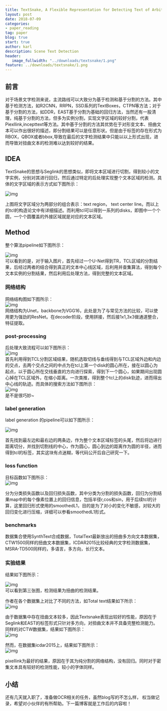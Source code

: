 ```yaml
---
title: TextSnake, A Flexible Representation for Detecting Text of Arbitrary Shapes
layout: post
date: 2018-07-09
categories: 
- paper_reading
tag: paper
blog: true
start: true
author: karl
description: Scene Text Detection
header:
   image_fullwidth: "../downloads/textsnake/1.png"
feature: ../downloads/textsnake/1.png
---  
```


## 前言  
对于场景文字检测来说，主流路线可以大致分为基于检测和基于分割的方法。其中基于检测方法，如R2CNN，RRPN，SSD系列的TextBoxes，CTPN等方法；对于基于分割的方法，如DDR，EAST基于分割为基础的回归方法，当然还有一股清理，纯基于分割的方法，但多为实例分割，实现文字区域的较好分割，代表Piexllink,incepttext等方法。其中基于分割的方法其优势在于对形变文本、扭曲文本可以作出很好的描述，即分割结果可以是任意形状。但是由于标签的存在形式为RBOX，QBOX或者bbox,导致在最后的文字检测结果中只能以以上形式出现，进而导致对扭曲文本的检测难以达到较好的结果。  

## IDEA  

TextSnake的思想与Seglink的思想类似，即将文本区域进行切割，得到较小的文字实例，分别对其进行回归，然后通过特定的后处理实现整个文本区域的检测。具体的文字区域的表示方式如下图所示：  

![img](../downloads/textsnake/2.png)  

上图将文字区域分为两部分的组合表示：text region， text center line。而以上的tcl的构造论文中有详细描述。而利用tcl可以得到一系列的disks，即图中一个个圆，一个个圆覆盖的外接区域就是对应的文本区域。    

## Method  

整个算法pipeline如下图所示：  

![img](../downloads/textsnake/1.png)  
可以看到的是，对于输入图片，首先经过一个U-Net得到TR，TCL区域的分割结果，后经过两者的结合得到真正的文本中心线区域，后利用并查集算法，得到每个文本实例的分割结果，然后利用后处理方法，得到完整的文本区域。  

### 网络结构  
网络结构图如下图所示：  
![img](../downloads/textsnake/3.png)  
网络结构为Unet，backbone为VGG16，此处是为了与常见方法的比较，可以使用更为强劲的ResNet。在decoder阶段，使用拼接，然后接1x1,3x3做通道整合，特征提取。  

### post-processing  
后处理大致流程可以如下图所示：  
![img](../downloads/textsnake/4.png)  
首先利用得到TCL分割区域结果，随机选取切线与垂线得到与TCL区域外边和内边的交点，去两个交点之间的中点为在tcl上第一个disk的圆心所在，接在以圆心为起点，以于圆心所在交线垂直的方向进行探索，得到下一个圆心，如果期间出现圆心掉在TCL区域外，在缩小距离。一次类推，得到整个tcl上的disk轨迹，进而得出中心线的轨迹。而具体的搜索方法如下图所示：  
![img](../downloads/textsnake/5.png)  
是不是很巧妙~  

### label generation  
label generation 的pipeline可以如下图所示：  

![img](../downloads/textsnake/6.png)  

首先找到最左边和最右边的两条边，作为整个文本区域标签的头尾，然后将边进行距离切分，并找到切割线的中心，作为圆心，圆心到边的距离作为圆的半径，进而得到tcl的标签，其实这块有点迷糊，等代码公开后自己研究一下。  

### loss function  

目标函数如下图所示：  
![img](../downloads/textsnake/7.png)  

分为分类损失函数以及回归损失函数，其中分类为分割的损失函数，回归为分割结果map中的每个像素位置上的回归信息，包括半径r,cos和sin，用于后续tcl的计算，这里回归形式使用的smoothedL1，目的是为了对小的变化不敏感，对较大的回归变化进行压缩，详细可以参看smoothedL1形式。  

### benchmarks  

数据集合使用SynthText合成数据，TotalText最新放出的扭曲多方向文本数据集，CTW1500同样的扭曲文本数据集，ICDAR2015比较经典的文字检测数据集，MSRA-TD500同样的，多语言，多方向，长行文本。  

### 实验结果  

结果如下图所示：  

![img](../downloads/textsnake/8.png)  
可以看到第三张图，检测结果为扭曲的检测结果。  

作者在各个数据集上对比了不同的方法，如Total text结果如下所示：  
![img](../downloads/textsnake/9.png)  

由于数据集中存在扭曲文本较多，因此Textsnake表现出较好的性能，原因在于Seglink和EAST的标签形式只针对多方向，对扭曲文本并不具备完整检测能力。  
同样的对CTW数据集，结果如下图所示：  
![img](../downloads/textsnake/10.png)  

然而，在数据集icdar2015上，结果如下图所示：  
![img](../downloads/textsnake/12.png)  

pixellink为最好的结果，原因在于其为纯分割的网络结构，没有回归。同时对于密集文本具有较好的检测性能，较小的字体同样。


## 小结  

还有几天就入职了，准备做OCR相关的任务，虽然blog写的不怎么样， 权当做记录，希望对小伙伴的有所帮助。下一篇博客就是工作后的内容啦！
